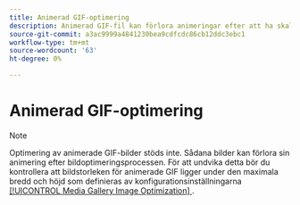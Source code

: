 ```yaml
---
title: Animerad GIF-optimering
description: Animerad GIF-fil kan förlora animeringar efter att ha skalats ned under bildoptimering
source-git-commit: a3ac9999a4841230bea9cdfcdc86cb12ddc3ebc1
workflow-type: tm+mt
source-wordcount: '63'
ht-degree: 0%

---
```


# Animerad GIF-optimering

>[!NOTE]
>
>Optimering av animerade GIF-bilder stöds inte. Sådana bilder kan förlora sin animering efter bildoptimeringsprocessen. För att undvika detta bör du kontrollera att bildstorleken för animerade GIF ligger under den maximala bredd och höjd som definieras av konfigurationsinställningarna [[!UICONTROL Media Gallery Image Optimization] &#x200B;](../content-design/media-gallery-image-optimization.md).
